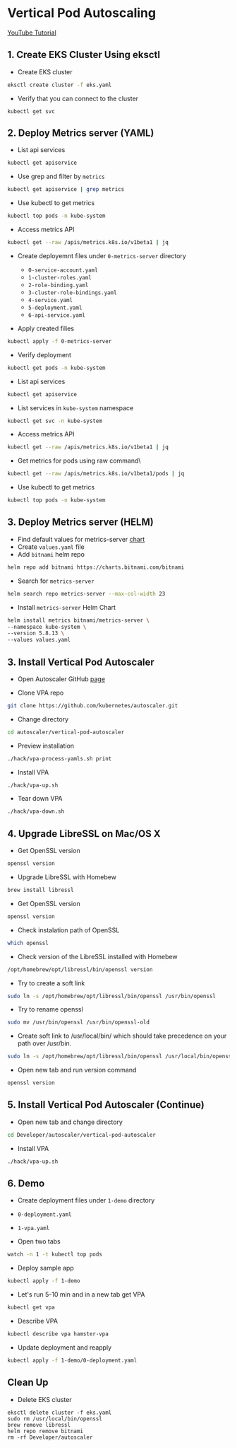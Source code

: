 # Vertical Pod Autoscaling

[YouTube Tutorial](https://youtu.be/3h-vDDTZrm8)

## 1. Create EKS Cluster Using eksctl

- Create EKS cluster
```bash
eksctl create cluster -f eks.yaml
```
- Verify that you can connect to the cluster
```
kubectl get svc
```

## 2. Deploy Metrics server (YAML)

- List api services
```bash
kubectl get apiservice
```

- Use grep and filter by `metrics`
```bash
kubectl get apiservice | grep metrics
```

- Use kubectl to get metrics
```bash
kubectl top pods -n kube-system
```

- Access metrics API

```bash
kubectl get --raw /apis/metrics.k8s.io/v1beta1 | jq
```

- Create deployemnt files under `0-metrics-server` directory
  - `0-service-account.yaml`
  - `1-cluster-roles.yaml`
  - `2-role-binding.yaml`
  - `3-cluster-role-bindings.yaml`
  - `4-service.yaml`
  - `5-deployment.yaml`
  - `6-api-service.yaml`

- Apply created filies

```bash
kubectl apply -f 0-metrics-server
```

- Verify deployment

```bash
kubectl get pods -n kube-system
```

- List api services
```bash
kubectl get apiservice
```
- List services in `kube-system` namespace
```bash
kubectl get svc -n kube-system
```

- Access metrics API

```bash
kubectl get --raw /apis/metrics.k8s.io/v1beta1 | jq
```

- Get metrics for pods using raw command\
```bash
kubectl get --raw /apis/metrics.k8s.io/v1beta1/pods | jq
```

- Use kubectl to get metrics
```bash
kubectl top pods -n kube-system
```

## 3. Deploy Metrics server (HELM)

- Find default values for metrics-server [chart](https://github.com/bitnami/charts/tree/master/bitnami/metrics-server)
- Create `values.yaml` file
- Add `bitnami` helm repo
```bash
helm repo add bitnami https://charts.bitnami.com/bitnami
```

- Search for `metrics-server`
```bash
helm search repo metrics-server --max-col-width 23
```

- Install `metrics-server` Helm Chart
```bash
helm install metrics bitnami/metrics-server \
--namespace kube-system \
--version 5.8.13 \
--values values.yaml
```

## 3. Install Vertical Pod Autoscaler

- Open Autoscaler GitHub [page](https://github.com/kubernetes/autoscaler/tree/master/vertical-pod-autoscaler)

- Clone VPA repo
```bash
git clone https://github.com/kubernetes/autoscaler.git
```
- Change directory
```bash
cd autoscaler/vertical-pod-autoscaler
```
- Preview installation
```bash
./hack/vpa-process-yamls.sh print
```
- Install VPA
```bash
./hack/vpa-up.sh
```

- Tear down VPA
```bash
./hack/vpa-down.sh
```

## 4. Upgrade LibreSSL on Mac/OS X

- Get OpenSSL version
```bash
openssl version
```

- Upgrade LibreSSL with Homebew
```bash
brew install libressl
```

- Get OpenSSL version
```bash
openssl version
```
- Check instalation path of OpenSSL
```bash
which openssl
```
- Check version of the LibreSSL installed with Homebew
```bash
/opt/homebrew/opt/libressl/bin/openssl version
```
- Try to create a soft link
```bash
sudo ln -s /opt/homebrew/opt/libressl/bin/openssl /usr/bin/openssl
```
- Try to rename openssl
```bash
sudo mv /usr/bin/openssl /usr/bin/openssl-old
```

- Create soft link to /usr/local/bin/ which should take precedence on your path over /usr/bin.
```bash
sudo ln -s /opt/homebrew/opt/libressl/bin/openssl /usr/local/bin/openssl
```

- Open new tab and run version command
```bash
openssl version
```

## 5. Install Vertical Pod Autoscaler (Continue)

- Open new tab and change directory
```bash
cd Developer/autoscaler/vertical-pod-autoscaler
```

- Install VPA
```bash
./hack/vpa-up.sh
```

## 6. Demo
- Create deployment files under `1-demo` directory
 - `0-deployment.yaml`
 - `1-vpa.yaml`

- Open two tabs
```bash
watch -n 1 -t kubectl top pods
```

- Deploy sample app
```bash
kubectl apply -f 1-demo
```

- Let's run 5-10 min and in a new tab get VPA
```bash
kubectl get vpa
```

- Describe VPA
```bash
kubectl describe vpa hamster-vpa
```

- Update deployment and reapply
```bash
kubectl apply -f 1-demo/0-deployment.yaml
```

## Clean Up
- Delete EKS cluster
```
eksctl delete cluster -f eks.yaml
sudo rm /usr/local/bin/openssl
brew remove libressl
helm repo remove bitnami
rm -rf Developer/autoscaler
```
